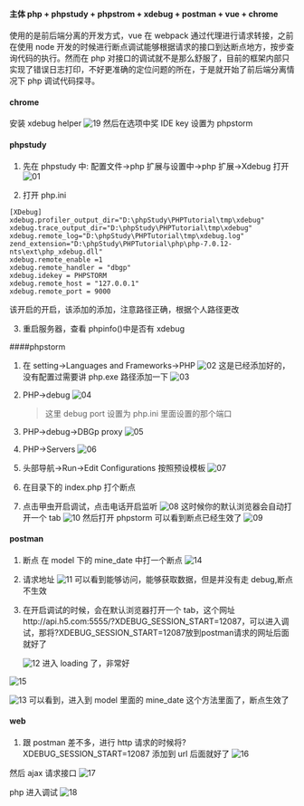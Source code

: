 #### 主体 php + phpstudy + phpstrom + xdebug + postman + vue + chrome

使用的是前后端分离的开发方式，vue 在 webpack 通过代理进行请求转接，之前在使用 node 开发的时候进行断点调试能够根据请求的接口到达断点地方，按步查询代码的执行。然而在 php 对接口的调试就不是那么舒服了，目前的框架内部只实现了错误日志打印，不好更准确的定位问题的所在，于是就开始了前后端分离情况下 php 调试代码探寻。

#### chrome

安装 xdebug helper
![19](https://github.com/easterCat/easter_php/blob/master/php-base/debug/19.png?raw=true)
然后在选项中奖 IDE key 设置为 phpstorm

#### phpstudy

1. 先在 phpstudy 中: 配置文件->php 扩展与设置中->php 扩展->Xdebug 打开
   ![01](https://github.com/easterCat/easter_php/blob/master/php-base/debug/01.png?raw=true)

2. 打开 php.ini

```
[XDebug]
xdebug.profiler_output_dir="D:\phpStudy\PHPTutorial\tmp\xdebug"
xdebug.trace_output_dir="D:\phpStudy\PHPTutorial\tmp\xdebug"
xdebug.remote_log="D:\phpStudy\PHPTutorial\tmp\xdebug.log"
zend_extension="D:\phpStudy\PHPTutorial\php\php-7.0.12-nts\ext\php_xdebug.dll"
xdebug.remote_enable =1
xdebug.remote_handler = "dbgp"
xdebug.idekey = PHPSTORM
xdebug.remote_host = "127.0.0.1"
xdebug.remote_port = 9000
```

该开启的开启，该添加的添加，注意路径正确，根据个人路径更改

3. 重启服务器，查看 phpinfo()中是否有 xdebug

####phpstorm

1. 在 setting->Languages and Frameworks->PHP
   ![02](https://github.com/easterCat/easter_php/blob/master/php-base/debug/02.png?raw=true)
   这是已经添加好的，没有配置过需要讲 php.exe 路径添加一下
   ![03](https://github.com/easterCat/easter_php/blob/master/php-base/debug/03.png?raw=true)

2. PHP->debug
   ![04](https://github.com/easterCat/easter_php/blob/master/php-base/debug/04.png?raw=true)

    > 这里 debug port 设置为 php.ini 里面设置的那个端口

3. PHP->debug->DBGp proxy
   ![05](https://github.com/easterCat/easter_php/blob/master/php-base/debug/05.png?raw=true)

4. PHP->Servers
   ![06](https://github.com/easterCat/easter_php/blob/master/php-base/debug/06.png?raw=true)

5. 头部导航->Run->Edit Configurations
   按照预设模板
   ![07](https://github.com/easterCat/easter_php/blob/master/php-base/debug/07.png?raw=true)

6. 在目录下的 index.php 打个断点

7. 点击甲虫开启调试，点击电话开启监听
   ![08](https://github.com/easterCat/easter_php/blob/master/php-base/debug/08.png?raw=true)
   这时候你的默认浏览器会自动打开一个 tab
   ![10](https://github.com/easterCat/easter_php/blob/master/php-base/debug/10.png?raw=true)
   然后打开 phpstorm 可以看到断点已经生效了
   ![09](https://github.com/easterCat/easter_php/blob/master/php-base/debug/09.png?raw=true)

#### postman

1. 断点
   在 model 下的 mine_date 中打一个断点
   ![14](https://github.com/easterCat/easter_php/blob/master/php-base/debug/14.png?raw=true)

2. 请求地址
   ![11](https://github.com/easterCat/easter_php/blob/master/php-base/debug/11.png?raw=true)
   可以看到能够访问，能够获取数据，但是并没有走 debug,断点不生效

3. 在开启调试的时候，会在默认浏览器打开一个 tab，这个网址http://api.h5.com:5555/?XDEBUG_SESSION_START=12087，可以进入调试，那将?XDEBUG_SESSION_START=12087放到postman请求的网址后面就好了

    ![12](https://github.com/easterCat/easter_php/blob/master/php-base/debug/12.png?raw=true)
    进入 loading 了，非常好

![15](https://github.com/easterCat/easter_php/blob/master/php-base/debug/15.png?raw=true)

![13](https://github.com/easterCat/easter_php/blob/master/php-base/debug/13.png?raw=true)
可以看到，进入到 model 里面的 mine_date 这个方法里面了，断点生效了

#### web

1. 跟 postman 差不多，进行 http 请求的时候将?XDEBUG_SESSION_START=12087 添加到 url 后面就好了
   ![16](https://github.com/easterCat/easter_php/blob/master/php-base/debug/16.png?raw=true)

然后 ajax 请求接口
![17](https://github.com/easterCat/easter_php/blob/master/php-base/debug/17.png?raw=true)

php 进入调试
![18](https://github.com/easterCat/easter_php/blob/master/php-base/debug/18.png?raw=true)
